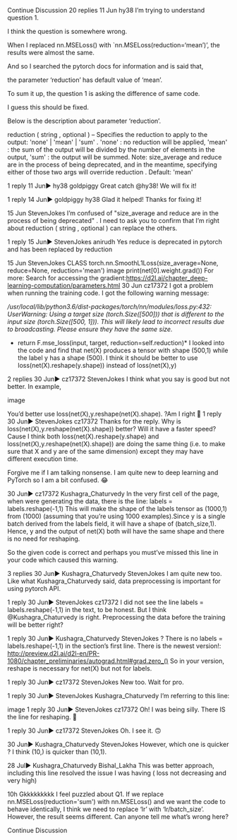

<!--
 * @version:
 * @Author:  StevenJokess https://github.com/StevenJokess
 * @Date: 2020-09-13 21:11:09
 * @LastEditors:  StevenJokess https://github.com/StevenJokess
 * @LastEditTime: 2020-09-13 21:11:22
 * @Description:http://preview.d2l.ai/d2l-en/master/chapter_linear-networks/linear-regression-concise.html
 * @TODO::
 * @Reference:
-->

Continue Discussion
20 replies
11 Jun
hy​38
I’m trying to understand question 1.

I think the question is somewhere wrong.

When I replaced nn.MSELoss() with `nn.MSELoss(reduction=‘mean’)’, the results were almost the same.

And so I searched the pytorch docs for information and is said that,

the parameter ‘reduction’ has default value of ‘mean’.

To sum it up, the question 1 is asking the difference of same code.

I guess this should be fixed.

Below is the description about parameter ‘reduction’.

reduction ( string , optional ) – Specifies the reduction to apply to the output: 'none' | 'mean' | 'sum' . 'none' : no reduction will be applied, 'mean' : the sum of the output will be divided by the number of elements in the output, 'sum' : the output will be summed. Note: size_average and reduce are in the process of being deprecated, and in the meantime, specifying either of those two args will override reduction . Default: 'mean'

1 reply
11 Jun▶ hy38
goldpiggy
Great catch @hy38! We will fix it!

1 reply
14 Jun▶ goldpiggy
hy​38
Glad it helped!
Thanks for fixing it!

15 Jun
Steven​Jokes
I’m confused of "size_average and reduce are in the process of being deprecated" .
I need to ask you to confirm that I’m right about reduction ( string , optional ) can replace the others.

1 reply
15 Jun▶ StevenJokes
anirudh
Yes reduce is deprecated in pytorch and has been replaced by reduction

15 Jun
Steven​Jokes
CLASS torch.nn.SmoothL1Loss(size_average=None, reduce=None, reduction='mean')
image
print(net[0].weight.grad())
For more:
Search for accessing the gradient:https://d2l.ai/chapter_deep-learning-computation/parameters.html
30 Jun
cz​17372
I got a problem when running the training code. I got the following warning message:

*/usr/local/lib/python3.6/dist-packages/torch/nn/modules/loss.py:432: UserWarning: Using a target size (torch.Size([500])) that is different to the input size (torch.Size([500, 1])). This will likely lead to incorrect results due to broadcasting. Please ensure they have the same size.*
*  return F.mse_loss(input, target, reduction=self.reduction)*
I looked into the code and find that net(X) produces a tensor with shape (500,1) while the label y has a shape (500). I think it should be better to use loss(net(X).reshape(y.shape)) instead of loss(net(X),y)

2 replies
30 Jun▶ cz17372
Steven​Jokes
I think what you say is good but not better.
In example,

image

You’d better use loss(net(X),y.reshape(net(X).shape).
?Am I right :slightly_smiling_face:
1 reply
30 Jun▶ StevenJokes
cz​17372
Thanks for the reply. Why is loss(net(X),y.reshape(net(X).shape)) better? Will it have a faster speed? Cause I think both loss(net(X).reshape(y.shape) and loss(net(X),y.reshape(net(X).shape)) are doing the same thing (i.e. to make sure that X and y are of the same dimension) except they may have different execution time.

Forgive me if I am talking nonsense. I am quite new to deep learning and PyTorch so I am a bit confused. :joy:

30 Jun▶ cz17372
Kushagra_​​Chaturvedy
In the very first cell of the page, when were generating the data, there is the line:
labels = labels.reshape(-1,1)
This will make the shape of the labels tensor as (1000,1) from (1000) (assuming that you’re using 1000 examples).Since y is a single batch derived from the labels field, it will have a shape of (batch_size,1). Hence, y and the output of net(X) both will have the same shape and there is no need for reshaping.

So the given code is correct and perhaps you must’ve missed this line in your code which caused this warning.

3 replies
30 Jun▶ Kushagra_Chaturvedy
Steven​Jokes
I am quite new too.
Like what Kushagra_Chaturvedy said,
data preprocessing is important for using pytorch API.

1 reply
30 Jun▶ StevenJokes
cz​17372
I did not see the line
labels = labels.reshape(-1,1)
in the text, to be honest. But I think @Kushagra_Chaturvedy is right. Preprocessing the data before the training will be better right?

1 reply
30 Jun▶ Kushagra_Chaturvedy
Steven​Jokes
?
There is no labels = labels.reshape(-1,1) in the section’s first line.
There is the newest version!:
http://preview.d2l.ai/d2l-en/PR-1080/chapter_preliminaries/autograd.html#grad.zero_()
So in your version, reshape is necessary for net(X) but not for labels.

1 reply
30 Jun▶ cz17372
Steven​Jokes
New too. Wait for pro.

1 reply
30 Jun▶ StevenJokes
Kushagra_​​Chaturvedy
I’m referring to this line:

image
1 reply
30 Jun▶ StevenJokes
cz​17372
Oh! I was being silly. There IS the line for reshaping. :rofl:

1 reply
30 Jun▶ cz17372
Steven​Jokes
Oh. I see it. :upside_down_face:

30 Jun▶ Kushagra_Chaturvedy
Steven​Jokes
However, which one is quicker ? I think (10,) is quicker than (10,1).

28 Jul▶ Kushagra_Chaturvedy
Bishal_​​Lakha
This was better approach, including this line resolved the issue I was having ( loss not decreasing and very high)

10h
Gkkkkkkkkk
I feel puzzled about Q1. If we replace nn.MSELoss(reduction='sum') with nn.MSELoss() and we want the code to behave identically, I think we need to replace ‘lr’ with ‘lr/batch_size’. However, the result seems different. Can anyone tell me what’s wrong here?

Continue Discussion
